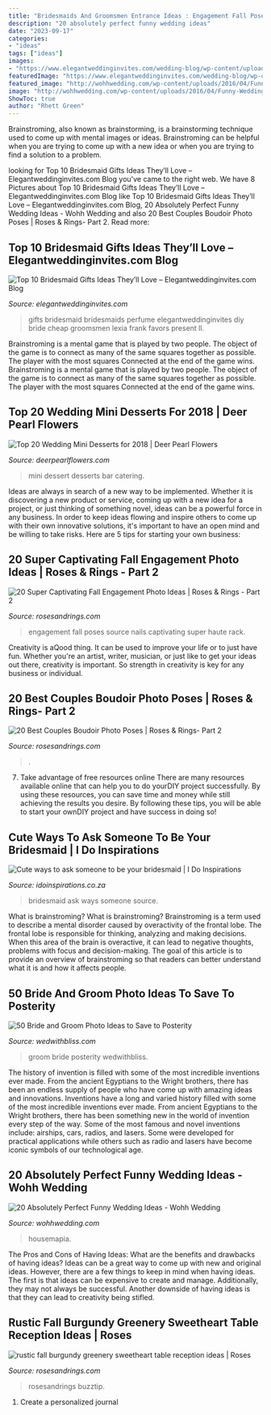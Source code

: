 ```yaml
---
title: "Bridesmaids And Groomsmen Entrance Ideas : Engagement Fall Poses Source Nails Captivating Super Haute Rack"
description: "20 absolutely perfect funny wedding ideas"
date: "2023-09-17"
categories:
- "ideas"
tags: ["ideas"]
images:
- "https://www.elegantweddinginvites.com/wedding-blog/wp-content/uploads/2015/07/perfume-scents-for-bridemaid-gifts-ideas.jpg"
featuredImage: "https://www.elegantweddinginvites.com/wedding-blog/wp-content/uploads/2015/07/perfume-scents-for-bridemaid-gifts-ideas.jpg"
featured_image: "http://wohhwedding.com/wp-content/uploads/2016/04/Funny-Wedding-Poses-Ideas.jpg"
image: "http://wohhwedding.com/wp-content/uploads/2016/04/Funny-Wedding-Poses-Ideas.jpg"
ShowToc: true
author: "Rhett Green"
---
```



Brainstroming, also known as brainstorming, is a brainstorming technique used to come up with mental images or ideas. Brainstroming can be helpful when you are trying to come up with a new idea or when you are trying to find a solution to a problem.

	

		
looking for Top 10 Bridesmaid Gifts Ideas They’ll Love – Elegantweddinginvites.com Blog you've came to the right web. We have 8 Pictures about Top 10 Bridesmaid Gifts Ideas They’ll Love – Elegantweddinginvites.com Blog like Top 10 Bridesmaid Gifts Ideas They’ll Love – Elegantweddinginvites.com Blog, 20 Absolutely Perfect Funny Wedding Ideas - Wohh Wedding and also 20 Best Couples Boudoir Photo Poses | Roses &amp; Rings- Part 2. Read more:
		
    
## Top 10 Bridesmaid Gifts Ideas They’ll Love – Elegantweddinginvites.com Blog

<img loading=lazy src="https://www.elegantweddinginvites.com/wedding-blog/wp-content/uploads/2015/07/perfume-scents-for-bridemaid-gifts-ideas.jpg" onerror="this.onerror=null;this.src='https://tse3.mm.bing.net/th?id=OIP.lvAu7yHm4xA6GAox8CxDBgHaMW&amp;pid=15.1';" alt="Top 10 Bridesmaid Gifts Ideas They’ll Love – Elegantweddinginvites.com Blog">

_Source: elegantweddinginvites.com_

>gifts bridesmaid bridesmaids perfume elegantweddinginvites diy bride cheap groomsmen lexia frank favors present ll. 

	

Brainstroming is a mental game that is played by two people. The object of the game is to connect as many of the same squares together as possible. The player with the most squares Connected at the end of the game wins. Brainstroming is a mental game that is played by two people. The object of the game is to connect as many of the same squares together as possible. The player with the most squares Connected at the end of the game wins.

    
## Top 20 Wedding Mini Desserts For 2018 | Deer Pearl Flowers

<img loading=lazy src="http://www.deerpearlflowers.com/wp-content/uploads/2017/07/colorful-mini-wedding-dessert-ideas.jpg" onerror="this.onerror=null;this.src='https://tse2.mm.bing.net/th?id=OIP.VIolUxO-1upYfS1eiiOpLAHaLH&amp;pid=15.1';" alt="Top 20 Wedding Mini Desserts for 2018 | Deer Pearl Flowers">

_Source: deerpearlflowers.com_

>mini dessert desserts bar catering. 

	

Ideas are always in search of a new way to be implemented. Whether it is discovering a new product or service, coming up with a new idea for a project, or just thinking of something novel, ideas can be a powerful force in any business. In order to keep ideas flowing and inspire others to come up with their own innovative solutions, it's important to have an open mind and be willing to take risks. Here are 5 tips for starting your own business: 
    
## 20 Super Captivating Fall Engagement Photo Ideas | Roses &amp; Rings - Part 2

<img loading=lazy src="http://www.rosesandrings.com/wp-content/uploads/2018/05/Fall-engagement-photo-poses-and-photos-1.jpg" onerror="this.onerror=null;this.src='https://tse3.mm.bing.net/th?id=OIP.INIGLZrRRMR14Wx885rxqAHaLH&amp;pid=15.1';" alt="20 Super Captivating Fall Engagement Photo Ideas | Roses &amp; Rings - Part 2">

_Source: rosesandrings.com_

>engagement fall poses source nails captivating super haute rack. 

	

Creativity is aQood thing. It can be used to improve your life or to just have fun. Whether you're an artist, writer, musician, or just like to get your ideas out there, creativity is important. So strength in creativity is key for any business or individual.

    
## 20 Best Couples Boudoir Photo Poses | Roses &amp; Rings- Part 2

<img loading=lazy src="http://www.rosesandrings.com/wp-content/uploads/2020/04/Sexy-Couples-Boudoir-Photos-15.jpg" onerror="this.onerror=null;this.src='https://tse2.mm.bing.net/th?id=OIP.2Zbl8ZiR_7sCW4dojkWmtwHaJQ&amp;pid=15.1';" alt="20 Best Couples Boudoir Photo Poses | Roses &amp; Rings- Part 2">

_Source: rosesandrings.com_

>. 

	

7) Take advantage of free resources online
There are many resources available online that can help you to do yourDIY project successfully. By using these resources, you can save time and money while still achieving the results you desire. By following these tips, you will be able to start your ownDIY project and have success in doing so!

    
## Cute Ways To Ask Someone To Be Your Bridesmaid | I Do Inspirations

<img loading=lazy src="https://idoinspirations.co.za/wp-content/uploads/d58aa2a9594fd82bf008b4d82961c4f5.jpg" onerror="this.onerror=null;this.src='https://tse3.mm.bing.net/th?id=OIP.MfbMTbAY4DdZg7xNv-N2JQHaJ3&amp;pid=15.1';" alt="Cute ways to ask someone to be your bridesmaid | I Do Inspirations">

_Source: idoinspirations.co.za_

>bridesmaid ask ways someone source. 

	

What is brainstroming?
What is brainstroming? Brainstroming is a term used to describe a mental disorder caused by overactivity of the frontal lobe. The frontal lobe is responsible for thinking, analyzing and making decisions. When this area of the brain is overactive, it can lead to negative thoughts, problems with focus and decision-making. The goal of this article is to provide an overview of brainstroming so that readers can better understand what it is and how it affects people.

    
## 50 Bride And Groom Photo Ideas To Save To Posterity

<img loading=lazy src="https://wedwithbliss.com/wp-content/uploads/2017/04/23-bride-and-groom-photo-ideas.jpg" onerror="this.onerror=null;this.src='https://tse4.mm.bing.net/th?id=OIP.uKppS7Bk2pZ0W15xiHiY_wHaLH&amp;pid=15.1';" alt="50 Bride and Groom Photo Ideas to Save to Posterity">

_Source: wedwithbliss.com_

>groom bride posterity wedwithbliss. 

	

The history of invention is filled with some of the most incredible inventions ever made. From the ancient Egyptians to the Wright brothers, there has been an endless supply of people who have come up with amazing ideas and innovations.
Inventions have a long and varied history filled with some of the most incredible inventions ever made. From ancient Egyptians to the Wright brothers, there has been something new in the world of invention every step of the way. Some of the most famous and novel inventions include: airships, cars, radios, and lasers. Some were developed for practical applications while others such as radio and lasers have become iconic symbols of our technological age.

    
## 20 Absolutely Perfect Funny Wedding Ideas - Wohh Wedding

<img loading=lazy src="http://wohhwedding.com/wp-content/uploads/2016/04/Funny-Wedding-Poses-Ideas.jpg" onerror="this.onerror=null;this.src='https://tse3.mm.bing.net/th?id=OIP.QKq70pfrPraVHtkpWkS_TAHaLH&amp;pid=15.1';" alt="20 Absolutely Perfect Funny Wedding Ideas - Wohh Wedding">

_Source: wohhwedding.com_

>housemapia. 

	

The Pros and Cons of Having Ideas: What are the benefits and drawbacks of having ideas?
Ideas can be a great way to come up with new and original ideas. However, there are a few things to keep in mind when having ideas. The first is that ideas can be expensive to create and manage. Additionally, they may not always be successful. Another downside of having ideas is that they can lead to creativity being stifled.

    
## Rustic Fall Burgundy Greenery Sweetheart Table Reception Ideas | Roses

<img loading=lazy src="http://www.rosesandrings.com/wp-content/uploads/2018/01/rustic-burgundy-and-greenery-wedding-sweetheart-table-decor.jpg" onerror="this.onerror=null;this.src='https://tse2.mm.bing.net/th?id=OIP.N1cjw_7fPbCc29Whw0lX1AHaKX&amp;pid=15.1';" alt="rustic fall burgundy greenery sweetheart table reception ideas | Roses">

_Source: rosesandrings.com_

>rosesandrings buzztip. 

	

1. Create a personalized journal

